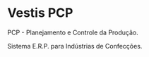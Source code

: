 Vestis PCP
============

PCP - Planejamento e Controle da Produção.

Sistema E.R.P. para Indústrias de Confecções.
